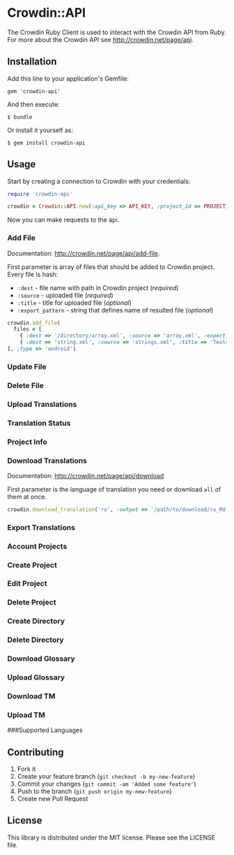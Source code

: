 # Crowdin::API

The Crowdin Ruby Client is used to interact with the Crowdin API from Ruby.
For more about the Crowdin API see <http://crowdin.net/page/api>.

## Installation

Add this line to your application's Gemfile:

```
gem 'crowdin-api'
```

And then execute:
```
$ bundle
```

Or install it yourself as:
```
$ gem install crowdin-api
```

## Usage

Start by creating a connection to Crowdin with your credentials:

```ruby
require 'crowdin-api'

crowdin = Crowdin::API.new(:api_key => API_KEY, :project_id => PROJECT_ID, :account_key => ACCOUNT_KEY)
```

Now you can make requests to the api.

### Add File

Documentation:  <http://crowdin.net/page/api/add-file>.

First parameter is array of files that should be added to Crowdin project.
Every file is hash:
* `:dest` - file name with path in Crowdin project (_required_)
* `:source` - uploaded file (_required_)
* `:title` - title for uploaded file (_optional_)
* `:export_pattern` - string that defines name of resulted file (_optional_)


```ruby
crowdin.add_file(
  files = [
    { :dest => '/directory/array.xml', :source => 'array.xml', :export_pattern => '/values-%two_letter_code%/%original_file_name%' },
    { :dest => 'string.xml', :source => 'strings.xml', :title => 'Texts in Application' }
], :type => 'android')
```

### Update File

### Delete File

### Upload Translations

### Translation Status

### Project Info

### Download Translations

Documentation: <http://crowdin.net/page/api/download>

First parameter is the language of translation you need or download `all` of them at once.

```ruby
crowdin.download_translation('ru', :output => '/path/to/download/ru_RU.zip')
```

### Export Translations

### Account Projects

### Create Project

### Edit Project

### Delete Project

### Create Directory

### Delete Directory

### Download Glossary

### Upload Glossary

### Download TM

### Upload TM

###Supported Languages


## Contributing

1. Fork it
2. Create your feature branch (`git checkout -b my-new-feature`)
3. Commit your changes (`git commit -am 'Added some feature'`)
4. Push to the branch (`git push origin my-new-feature`)
5. Create new Pull Request

## License

This library is distributed under the MIT license.  Please see the LICENSE file.
